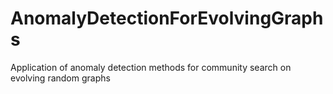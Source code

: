 # AnomalyDetectionForEvolvingGraphs
Application of anomaly detection methods for community search on evolving random graphs
